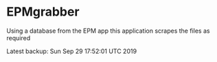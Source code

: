 # EPMgrabber
Using a database from the EPM app this application scrapes the files as required


Latest backup: Sun Sep 29 17:52:01 UTC 2019
